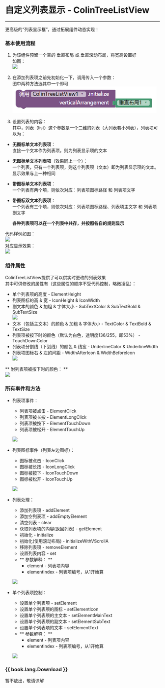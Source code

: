 # 自定义列表显示 - ColinTreeListView

---

更高级的“列表显示框”，通过拓展组件动态实现！

### 基本使用流程

1. 为该组件预留一个空的 垂直布局 或 垂直滚动布局，将宽高设置好  
   如图：  
   ![](/images/ColinTreeListView/DesignPageScreenshot.png)

2. 在添加列表项之前先初始化一下，调用传入一个参数：  
   图中两种方法选其中一个即可  
   ![](/images/ColinTreeListView/initialize.png)

3. 设置列表的内容：  
   其中，列表（list）这个参数是一个二维的列表（大列表套小列表），列表项可以为：

  * **无图标单文本列表项**：  
    直接一个文本作为列表项，则为列表显示项的文本
  * **无图标单文本列表项**（效果同上一个）：  
    一个列表，只有一个列表项，则这个列表项（文本）即为列表显示项的文本。显示效果与上一种相同
  * **带图标单文本列表项**：  
    一个列表有两个项，则依次对应：列表项图标路径 和 列表项文字
  * **带图标双文本列表项**：  
    一个列表有三个项，则依次对应：列表项图标路径、列表项主文字 和 列表项副文字

    **各种列表项可以在一个列表中共存，并按照各自的规则显示**

  代码样例如图：  
  ![](/images/ColinTreeListView/SetCode.png)  
  对应显示效果：  
  ![](/images/ColinTreeListView/SetCodeScreenshot.png)



### 组件属性

ColinTreeListView提供了可以供实时更改的列表效果  
其中可供修改的属性有（这些属性的顺序不受代码控制，略微凌乱）：  

* 单个列表项的高度 - ElementHeight
* 列表图标的高 & 宽 - IconHeight & IconWidth
* 副文本的颜色 & 加粗 & 字体大小 - SubTextColor & SubTextBold & SubTextSize  
  ![](/images/ColinTreeListView/Properties1.png)
* 文本（包括主文本）的颜色 & 加粗 & 字体大小 - TextColor & TextBold & TextSize
* 列表项被按下时的颜色（默认为白色，透明度136/255，即53%） - TouchDownColor
* 列表项分割线（下划线）的颜色 & 线宽 - UnderlineColor & UnderlineWidth
* 列表项图标右 & 左的间距 - WidthAfterIcon & WidthBeforeIcon  
  ![](/images/ColinTreeListView/Properties2.png)

** 附列表项被按下时的颜色： **  
![](/images/ColinTreeListView/TouchDownScreenshot.png)


### 所有事件和方法

* 列表项事件：
  * 列表项被点击 - ElementClick
  * 列表项被长按 - ElementLongClick
  * 列表项被按下 - ElementTouchDown
  * 列表项被松开 - ElementTouchUp

  ![](/images/ColinTreeListView/ElementEvents.png)

* 列表图标事件（列表左边图标）：
  * 图标被点击 - IconClick
  * 图标被长按 - IconLongClick
  * 图标被按下 - IconTouchDown
  * 图标被松开 - IconTouchUp
  
  ![](/images/ColinTreeListView/IconEvents.png)

* 列表处理：
  * 添加列表项 - addElement
  * 添加空列表项 - addEmptyElement
  * 清空列表 - clear
  * 获取列表项的内容(返回列表) - getElement
  * 初始化 - initialize
  * 初始化(使用滚动布局) - initializeWithVScrollA
  * 移除列表项 - removeElement
  * 设置列表内容 - set
  * ** 参数解释： **
    * element - 列表项内容
    * elementIndex - 列表项编号，从1开始算

  ![](/images/ColinTreeListView/ListControl.png)

* 单个列表项控制：
  * 设置单个列表项 - setElement
  * 设置单个列表项的图标 - setElementIcon
  * 设置单个列表项的主文本 - setElementMainText
  * 设置单个列表项的副文本 - setElementSubText
  * 设置单个列表项的文本 - setElementText
  * ** 参数解释： **
    * element - 列表项内容
    * elementIndex - 列表项编号，从1开始算

  ![](/images/ColinTreeListView/ElementControl.png)



### {{ book.lang.Download }}  
  暂不放出，敬请谅解